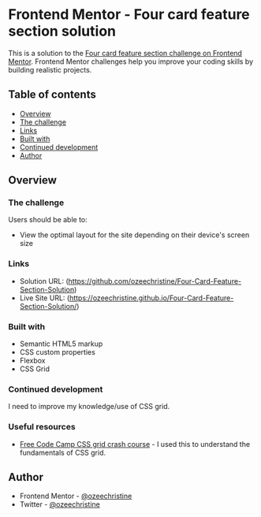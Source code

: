 # Frontend Mentor - Four card feature section solution

This is a solution to the [Four card feature section challenge on Frontend Mentor](https://www.frontendmentor.io/challenges/four-card-feature-section-weK1eFYK). Frontend Mentor challenges help you improve your coding skills by building realistic projects. 

## Table of contents

 - [Overview](#overview)
  - [The challenge](#the-challenge)
  - [Links](#links)
  - [Built with](#built-with)
  - [Continued development](#continued-development)
- [Author](#author)


## Overview

### The challenge

Users should be able to:

- View the optimal layout for the site depending on their device's screen size

### Links

- Solution URL: (https://github.com/ozeechristine/Four-Card-Feature-Section-Solution)
- Live Site URL: (https://ozeechristine.github.io/Four-Card-Feature-Section-Solution/)


### Built with

- Semantic HTML5 markup
- CSS custom properties
- Flexbox
- CSS Grid

### Continued development

I need to improve my knowledge/use of CSS grid.

### Useful resources

- [Free Code Camp CSS grid crash course]((https://www.youtube.com/watch?v=t6CBKf8K_Ac&t=1079s)) - I used this to understand the fundamentals of CSS grid.

## Author

- Frontend Mentor - [@ozeechristine](https://www.frontendmentor.io/profile/ozeechristine)
- Twitter - [@ozeechristine](https://www.twitter.com/ozeechristine)

